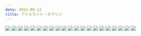 ```yaml
---
date: 2012-09-12
title: アイルランド・ダブリン
---
```


![](https://photos.smugmug.com/photos/i-GjhsL2p/0/f6548f35/X2/i-GjhsL2p-X2.jpg)
![](https://photos.smugmug.com/photos/i-MRsRnDv/0/e03b5d77/X2/i-MRsRnDv-X2.jpg)
![](https://photos.smugmug.com/photos/i-bJDvWnm/0/87caeaa2/X2/i-bJDvWnm-X2.jpg)
![](https://photos.smugmug.com/photos/i-2dxb6dq/0/983ba65f/X2/i-2dxb6dq-X2.jpg)
![](https://photos.smugmug.com/photos/i-v3dBKg7/0/bd9465b0/X2/i-v3dBKg7-X2.jpg)
![](https://photos.smugmug.com/photos/i-dL3rdx9/0/decc3140/X2/i-dL3rdx9-X2.jpg)
![](https://photos.smugmug.com/photos/i-kvMPddx/0/56fd1cd0/X2/i-kvMPddx-X2.jpg)
![](https://photos.smugmug.com/photos/i-pjb9P4Z/0/99afdb39/X2/i-pjb9P4Z-X2.jpg)
![](https://photos.smugmug.com/photos/i-PkKXfNV/0/cdcc183c/X2/i-PkKXfNV-X2.jpg)
![](https://photos.smugmug.com/photos/i-gC6s6cj/0/0d3a540f/X2/i-gC6s6cj-X2.jpg)
![](https://photos.smugmug.com/photos/i-GFQ2Dwd/0/72ca2da6/X2/i-GFQ2Dwd-X2.jpg)
![](https://photos.smugmug.com/photos/i-Kw9J4dK/0/d29289eb/X2/i-Kw9J4dK-X2.jpg)
![](https://photos.smugmug.com/photos/i-nwrXcrz/0/785d4ea3/X2/i-nwrXcrz-X2.jpg)
![](https://photos.smugmug.com/photos/i-44N4278/0/1d77c664/X2/i-44N4278-X2.jpg)
![](https://photos.smugmug.com/photos/i-rTZs2n3/0/6eebab6d/X2/i-rTZs2n3-X2.jpg)
![](https://photos.smugmug.com/photos/i-mRXKWG8/0/125993d9/X2/i-mRXKWG8-X2.jpg)
![](https://photos.smugmug.com/photos/i-PvnBQs4/0/926f15f2/X2/i-PvnBQs4-X2.jpg)
![](https://photos.smugmug.com/photos/i-jLKsPNm/0/83185612/X2/i-jLKsPNm-X2.jpg)
![](https://photos.smugmug.com/photos/i-js3Jhsx/0/ea5fdcfd/X2/i-js3Jhsx-X2.jpg)
![](https://photos.smugmug.com/photos/i-FtD6Pjv/0/b1e887b9/X2/i-FtD6Pjv-X2.jpg)
![](https://photos.smugmug.com/photos/i-wWzzRmz/0/08b64c18/X2/i-wWzzRmz-X2.jpg)
